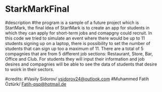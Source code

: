 # StarkMarkFinal
#description
#the program is a sample of a future project which is StartMark, the final idea of StartMark is to create an app for students in which they can apply for short-term 
jobs and comapgny could recruit.
In this code we tried to simulate an event where there would be up to 11 students signing up on a laptop, there is possibility to set the number of students that 
can sign up too a maximum of 11. There are a total of 5 compagnies that are from 5 different job sections: Restaurant, Store, Bar, Office and Club. For students they will input their information and job desires and compagnies will be able to see the data of students that desire to woirk in their sectors.

#credits:
#Vasily Sidorov/ vsidorov24@outlook.com
#Muhammed Fatih Öztürk/ Fatih-psp@hotmail.de
